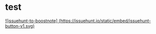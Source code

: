 # test

[![issuehunt-to-boostnote] (https://issuehunt.io/static/embed/issuehunt-button-v1.svg)](https://issuehunt.io/repos/53266139)
